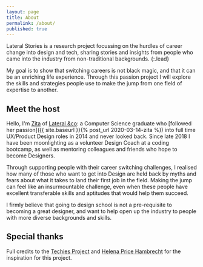 ```yaml
---
layout: page
title: About
permalink: /about/
published: true
---
```

Lateral Stories is a research project focussing on the hurdles of career change into design and tech, sharing stories and insights from people who came into the industry from non-traditional backgrounds.
{:.lead}

My goal is to show that switching careers is not black magic, and that it can be an enriching life experience. Through this passion project I will explore the skills and strategies people use to make the jump from one field of expertise to another.


## Meet the host
Hello, I'm [Zita](https://www.linkedin.com/in/zitaorban/) of [Lateral &co](https://lateralco.studio): a Computer Science graduate who [followed her passion]({{ site.baseurl }}{% post_url 2020-03-14-zita %}) into full time UX/Product Design roles in 2014 and never looked back. Since late 2018 I have been moonlighting as a volunteer Design Coach at a coding bootcamp, as well as mentoring colleagues and friends who hope to become Designers.

Through supporting people with their career switching challenges, I realised how many of those who want to get into Design are held back by myths and fears about what it takes to land their first job in the field. Making the jump can feel like an insurmountable challenge, even when these people have excellent transferable skills and aptitudes that would help them succeed.

I firmly believe that going to design school is not a pre-requisite to becoming a great designer, and want to help open up the industry to people with more diverse backgrounds and skills.

## Special thanks

Full credits to the [Techies Project](https://techiesproject.com/) and [Helena Price Hambrecht](https://medium.com/u/675f0c1dc602) for the inspiration for this project.
